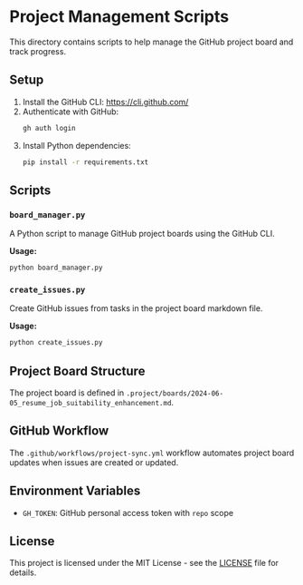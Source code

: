 # Project Management Scripts

This directory contains scripts to help manage the GitHub project board and track progress.

## Setup

1. Install the GitHub CLI: https://cli.github.com/
2. Authenticate with GitHub:
   ```bash
   gh auth login
   ```
3. Install Python dependencies:
   ```bash
   pip install -r requirements.txt
   ```

## Scripts

### `board_manager.py`

A Python script to manage GitHub project boards using the GitHub CLI.

**Usage:**
```bash
python board_manager.py
```

### `create_issues.py`

Create GitHub issues from tasks in the project board markdown file.

**Usage:**
```bash
python create_issues.py
```

## Project Board Structure

The project board is defined in `.project/boards/2024-06-05_resume_job_suitability_enhancement.md`.

## GitHub Workflow

The `.github/workflows/project-sync.yml` workflow automates project board updates when issues are created or updated.

## Environment Variables

- `GH_TOKEN`: GitHub personal access token with `repo` scope

## License

This project is licensed under the MIT License - see the [LICENSE](../../../LICENSE) file for details.
